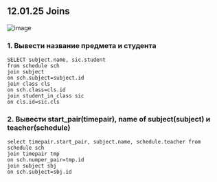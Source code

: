 ## 12.01.25 Joins
![image](https://github.com/user-attachments/assets/c2ad2986-bfbe-4ef6-9ba4-178fd3ee68ac)

### 1. Вывести название предмета и студента
```
SELECT subject.name, sic.student 
from schedule sch
join subject
on sch.subject=subject.id
join class cls
on sch.class=cls.id
join student_in_class sic
on cls.id=sic.cls
```
### 2. Вывести start_pair(timepair), name of subject(subject) и teacher(schedule)
```
select timepair.start_pair, subject.name, schedule.teacher from schedule sch
join timepair tmp
on sch.numper_pair=tmp.id
join subject sbj
on sch.subject=sbj.id
```
